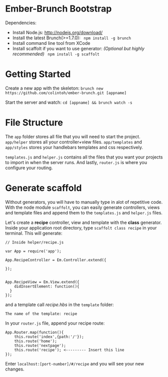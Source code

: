 Ember-Brunch Bootstrap
============

Dependencies:
    
  - Install Node.js: http://nodejs.org/download/
  - Install the latest Brunch(>=1.7.0): ``` npm install -g brunch```
  - Install command line tool from XCode
  - Install scaffolt if you want to use generator: *(Optional but highly recommended)* ``` npm install -g scaffolt```

Getting Started
===========

Create a new app with the skeleton:
```brunch new https://github.com/colintoh/ember-brunch.git [appname] ```

Start the server and watch:
```cd [appname] && brunch watch -s```

File Structure
==============

The ```app``` folder stores all file that you will need to start the project. ```app/helper``` stores all your controller+view files. ```app/templates``` and ```app/styles``` stores your handlebars templates and css respectively.

```templates.js``` and ```helper.js``` contains all the files that you want your projects to import in when the server runs. And lastly, ```router.js``` is where you configure your routing.

Generate scaffold
==================
Without generators, you will have to manually type in alot of repetitive code. With the node module ```scaffolt```, you can easily generate controllers, views and template files and append them to the ```templates.js``` and ```helper.js``` files. 

Let's create a **recipe** controller, view and template with the **class** generator.
Inside your application root directory, type ```scaffolt class recipe``` in your terminal. This will generate:
    
    // Inside helper/recipe.js
    
    var App = require('app');

    App.RecipeController = Em.Controller.extend({
    
    });
    
    
    App.RecipeView = Em.View.extend({
        didInsertElement: function(){
      }
    });

and a template call *recipe.hbs* in the ```template``` folder:

    The name of the template: recipe
    
In your ```router.js``` file, append your recipe route:

    App.Router.map(function(){
        this.route('index',{path:'/'});
        this.route('home');
        this.route('nextpage');
        this.route('recipe'); <--------- Insert this line
    });
    
Enter ```localhost:[port-number]/#/recipe``` and you will see your new changes.
